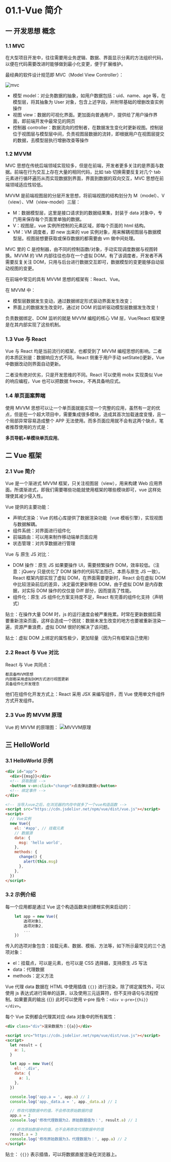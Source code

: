 # 01.1-Vue 简介

## 一 开发思想 概念

### 1.1 MVC

在大型项目开发中，往往需要用业务逻辑、数据、界面显示分离的方法组织代码，以便在代码需要改进时能够做到最小化变更，便于扩展维护。

最经典的软件设计规范即 MVC（Model View Controller）：

![mvc](../images/mvvm/mvc01.svg)

- 模型 model：对业务数据的抽象，如用户数据包括：uid、name、age 等，在模型层，将其抽象为 User 对象，包含上述字段，并附带基础的增删改查实例操作
- 视图 view：数据的可视化界面。更加面向普通用户，提供给了用户操作界面，即前端开发中最常见的网页
- 控制器 controller：数据流向的控制者，在数据发生变化时更新视图。控制层位于视图层与模型层中间，负责视图层数据的流转，即根据用户在视图层提交的数据，去模型层执行增删改查等操作

### 1.2 MVVM

MVC 思想在传统后端领域实现较多，但是在前端，开发者更多关注的是界面与数据。前端在行为交互上存在大量的相同代码，比如 tab 切换需要反复对几个 tab 元素进行循环遍历从而实现数据到界面，界面到数据的双向交互，MVC 思想在前端领域适应性较低。

MVVM 是前端视图层的分层开发思想，将前端视图的结构划分为 M（model）、V（view）、VM（view-model）三层：

- M：数据模型层，这里是接口请求到的数据结果集，封装于 data 对象中，专门用来保存每个页面里单独的数据。
- V：视图层，vue 实例所控制的元素区域，即每个页面的 html 结构。
- VM：VM 调度者，即 new 出来的 vue 实例对象，用来解耦视图层与数据模型层。视图层想要获取或保存数据的都需要由 vm 做中间处理。

MVC 里的 C 是控制器，由不同的控制函数/对象，手动实现调度数据与视图转换。MVVM 的 VM 内部往往也存在一个虚拟 DOM，有了该调度者，开发者不再需要反复关注 DOM，只用与后台进行数据交互即可，数据模型的变更能够自动驱动视图的变更。

在前端中常见的具有 MVVM 思想的框架有：React、Vue。

在 MVVM 中：

- 模型层数据发生变动，通过数据绑定形式驱动界面发生改变；
- 界面上的数据发生改变时，通过对 DOM 的监听驱动模型层数据发生改变！

负责数据绑定、DOM 监听的就是 MVVM 编程的核心 VM 层，Vue/React 框架便是在其内部实现了这些机制。

### 1.3 Vue 与 React

Vue 与 React 均是当前流行的框架，也都受到了 MVVM 编程思想的影响。二者的本质区别是：数据响应方式不同。React 侧重于用户手动 setState()更新，Vue 中数据改动则界面自动更新。

二者没有绝对优劣，只是开发思维的不同。React 可以使用 mobx 实现类似 Vue 的响应编程，Vue 也可以把数据 freeze，不再具备响应式。

### 1.4 单页面案弊端

使用 MVVM 思想可以让一个单页面就能实现一个完整的应用，虽然有一定的优点，但是在一个超大项目中，需要集成很多模块，造成其首次加载速度变慢，且一个局部异常容易造成整个 APP 无法使用。而多页面应用就不会有这两个缺点，笔者推荐使用的方式是：

**多页导航+单模块单页应用**。

## 二 Vue 框架

### 2.1 Vue 简介

Vue 是一个渐进式 MVVM 框架，只关注视图层（view），用来构建 Web 应用界面。所谓渐进式，即我们需要哪些功能就使用框架的哪些模块即可，vue 这样处理使其减少侵入性。

Vue 提供的主要功能：

- 声明式渲染：Vue 的核心库提供了数据渲染功能（vue 模板引擎），实现视图与数据解耦。
- 组件系统：对界面进行组件化
- 前端路由：可以用来制作移动端单页面应用
- 状态管理：对共享数据进行管理

Vue 与 原生 JS 对比：

- DOM 操作：原生 JS 如果要操作 UI，需要频繁操作 DOM，效率较低。（注意：jQuery 只是优化了 DOM 操作的代码写法而已，本质与原生 JS 一致）。React 框架内部实现了虚拟 DOM，在界面需要更新时，React 会在虚拟 DOM 中比较渲染前后的差异，决定最优更新哪些 DOM，由于虚拟 DOM 是内存数据，对实际 DOM 操作的仅仅是 Diff 部分，因而提高了性能。
- 组件化：原生 JS 组件化方案支持度不足，React 有完善的组件化支持（声明式）

贴士：在操作大量 DOM 时，js 的运行速度会被严重拖累。时常在更新数据后需要重新渲染页面，这样会造成一个困扰：数据未发生改变的地方也要被重新渲染一遍，资源严重浪费，虚拟 DOM 很好的解决了该问题。

贴士：虚拟 DOM 上绑定的属性极少，更加轻量（因为只有框架自己使用）

### 2.2 React 与 Vue 对比

React 与 Vue 共同点：

```txt
都具备MVVM思想
内部都采用虚拟DOM方式进行视图更新
具备组件化开发理念
```

他们在组件化开发方式上：React 采用 JSX 来编写组件，而 Vue 使用单文件组件方式开发组件。

### 2.3 Vue 的 MVVM 原理

Vue 的 MVVM 的原理图：
![MVVVM原理](../images/mvvm/vue-01.png)

## 三 HelloWorld

### 3.1 HelloWorld 示例

```html
<div id="app">
  <div>{{msg}}</div>
  <!-- 获取数据 -->
  <button v-on:click="change">点击弹出数据</button>
  <!-- 绑定事件 -->
</div>

<!-- 当导入vue之后，在浏览器的内存中就多了一个vue构造函数 -->
<script src="https://cdn.jsdelivr.net/npm/vue/dist/vue.js"></script>
<script>
  // Vue实例
  new Vue({
    el: '#app', // 挂载元素
    // 数据源
    data: {
      msg: 'hello world',
    },
    methods: {
      change() {
        alert(this.msg)
      },
    },
  })
</script>
```

### 3.2 示例介绍

每一个应用都是通过 Vue 这个构造函数来创建根实例来启动的：

```js
    let app = new Vue({
        选项对象1,
        选项对象2,
        ...
    })
```

传入的选项对象包含：挂载元素、数据、模板、方法等，如下所示最常见的三个选项对象：

- el：挂载点，可以是元素，也可以是 CSS 选择器，支持原生 JS 写法
- data：代理数据
- methods：定义方法

Vue 代理 data 数据在 HTML 中使用插值 `{{}}` 进行渲染，除了绑定属性外，可以使用 js 表达式进行简单的运算，以及使用三元运算符，但不支持语句与流程控制。如果要真的输出 {{}} 此时可以使用 v-pre 指令：`<div v-pre>{{hi}}</div>`。

每个 Vue 实例都会代理其对应 data 对象中的所有属性：

```html
<div class="div">渲染数据为：{{a}}</div>

<script src="https://cdn.jsdelivr.net/npm/vue/dist/vue.js"></script>
<script>
  let result = {
    a: 1,
  }

  let app = new Vue({
    el: '.div',
    data: {
      a: 1,
    },
  })

  console.log('app.a = ', app.a) // 1
  console.log('app._data.a = ', app._data.a) // 1

  // 修改代理数据中的值，不会修改原始数据的值
  app.a = 2
  console.log('修改代理数据为2，原始数据值为：', result.a) // 1

  // 修改原始数据中的值，也不会再修改代理数据中的值
  result.a = 3
  console.log('修改原始数据为3，代理数据为：', app.a) // 2
</script>
```

贴士： `{{}}` 表示插值，可以将数据直接渲染在浏览器上。
